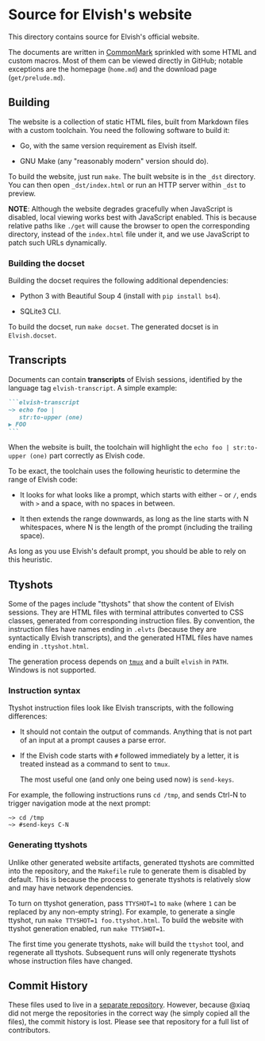 # Source for Elvish's website

This directory contains source for Elvish's official website.

The documents are written in [CommonMark](https://commonmark.org) sprinkled with
some HTML and custom macros. Most of them can be viewed directly in GitHub;
notable exceptions are the homepage (`home.md`) and the download page
(`get/prelude.md`).

## Building

The website is a collection of static HTML files, built from Markdown files with
a custom toolchain. You need the following software to build it:

-   Go, with the same version requirement as Elvish itself.

-   GNU Make (any "reasonably modern" version should do).

To build the website, just run `make`. The built website is in the `_dst`
directory. You can then open `_dst/index.html` or run an HTTP server within
`_dst` to preview.

**NOTE**: Although the website degrades gracefully when JavaScript is disabled,
local viewing works best with JavaScript enabled. This is because relative paths
like `./get` will cause the browser to open the corresponding directory, instead
of the `index.html` file under it, and we use JavaScript to patch such URLs
dynamically.

### Building the docset

Building the docset requires the following additional dependencies:

-   Python 3 with Beautiful Soup 4 (install with `pip install bs4`).

-   SQLite3 CLI.

To build the docset, run `make docset`. The generated docset is in
`Elvish.docset`.

## Transcripts

Documents can contain **transcripts** of Elvish sessions, identified by the
language tag `elvish-transcript`. A simple example:

````markdown
```elvish-transcript
~> echo foo |
   str:to-upper (one)
▶ FOO
```
````

When the website is built, the toolchain will highlight the
`echo foo | str:to-upper (one)` part correctly as Elvish code.

To be exact, the toolchain uses the following heuristic to determine the range
of Elvish code:

-   It looks for what looks like a prompt, which starts with either `~` or `/`,
    ends with `>` and a space, with no spaces in between.

-   It then extends the range downwards, as long as the line starts with N
    whitespaces, where N is the length of the prompt (including the trailing
    space).

As long as you use Elvish's default prompt, you should be able to rely on this
heuristic.

## Ttyshots

Some of the pages include "ttyshots" that show the content of Elvish sessions.
They are HTML files with terminal attributes converted to CSS classes, generated
from corresponding instruction files. By convention, the instruction files have
names ending in `.elvts` (because they are syntactically Elvish transcripts),
and the generated HTML files have names ending in `.ttyshot.html`.

The generation process depends on [`tmux`](https://github.com/tmux/tmux) and a
built `elvish` in `PATH`. Windows is not supported.

### Instruction syntax

Ttyshot instruction files look like Elvish transcripts, with the following
differences:

-   It should not contain the output of commands. Anything that is not part of
    an input at a prompt causes a parse error.

-   If the Elvish code starts with `#` followed immediately by a letter, it is
    treated instead as a command to sent to `tmux`.

    The most useful one (and only one being used now) is `send-keys`.

For example, the following instructions runs `cd /tmp`, and sends Ctrl-N to
trigger navigation mode at the next prompt:

```
~> cd /tmp
~> #send-keys C-N
```

### Generating ttyshots

Unlike other generated website artifacts, generated ttyshots are committed into
the repository, and the `Makefile` rule to generate them is disabled by default.
This is because the process to generate ttyshots is relatively slow and may have
network dependencies.

To turn on ttyshot generation, pass `TTYSHOT=1` to `make` (where `1` can be
replaced by any non-empty string). For example, to generate a single ttyshot,
run `make TTYSHOT=1 foo.ttyshot.html`. To build the website with ttyshot
generation enabled, run `make TTYSHOT=1`.

The first time you generate ttyshots, `make` will build the `ttyshot` tool, and
regenerate all ttyshots. Subsequent runs will only regenerate ttyshots whose
instruction files have changed.

## Commit History

These files used to live in a
[separate repository](https://github.com/elves/elvish.io). However, because
@xiaq did not merge the repositories in the correct way (he simply copied all
the files), the commit history is lost. Please see that repository for a full
list of contributors.
